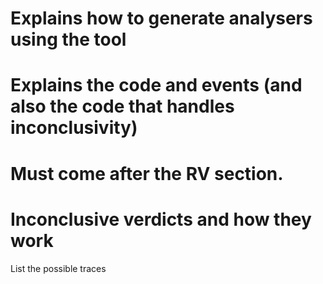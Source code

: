 # Explains how to generate analysers using the tool

# Explains the code and events (and also the code that handles inconclusivity)

# Must come after the RV section.


# Inconclusive verdicts and how they work

List the possible traces
